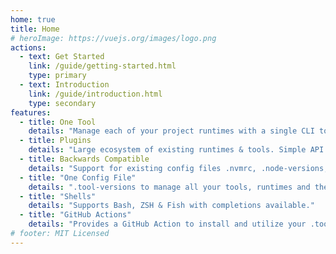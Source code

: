 ```yaml
---
home: true
title: Home
# heroImage: https://vuejs.org/images/logo.png
actions:
  - text: Get Started
    link: /guide/getting-started.html
    type: primary
  - text: Introduction
    link: /guide/introduction.html
    type: secondary
features:
  - title: One Tool
    details: "Manage each of your project runtimes with a single CLI tool and command interface."
  - title: Plugins
    details: "Large ecosystem of existing runtimes & tools. Simple API to add support for new tools as you need!"
  - title: Backwards Compatible
    details: "Support for existing config files .nvmrc, .node-versions, .ruby-version for smooth migration!"
  - title: "One Config File"
    details: ".tool-versions to manage all your tools, runtimes and their versions in a single, sharable place."
  - title: "Shells"
    details: "Supports Bash, ZSH & Fish with completions available."
  - title: "GitHub Actions"
    details: "Provides a GitHub Action to install and utilize your .tool-versions in your CI/CD workflows."
# footer: MIT Licensed
---
```

